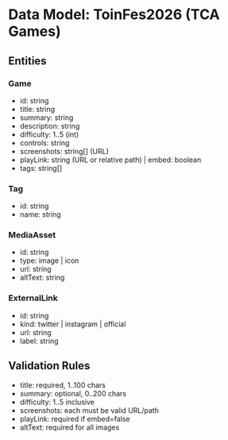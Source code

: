 # Data Model: ToinFes2026 (TCA Games)

## Entities

### Game
- id: string
- title: string
- summary: string
- description: string
- difficulty: 1..5 (int)
- controls: string
- screenshots: string[] (URL)
- playLink: string (URL or relative path) | embed: boolean
- tags: string[]

### Tag
- id: string
- name: string

### MediaAsset
- id: string
- type: image | icon
- url: string
- altText: string

### ExternalLink
- id: string
- kind: twitter | instagram | official
- url: string
- label: string

## Validation Rules
- title: required, 1..100 chars
- summary: optional, 0..200 chars
- difficulty: 1..5 inclusive
- screenshots: each must be valid URL/path
- playLink: required if embed=false
- altText: required for all images
